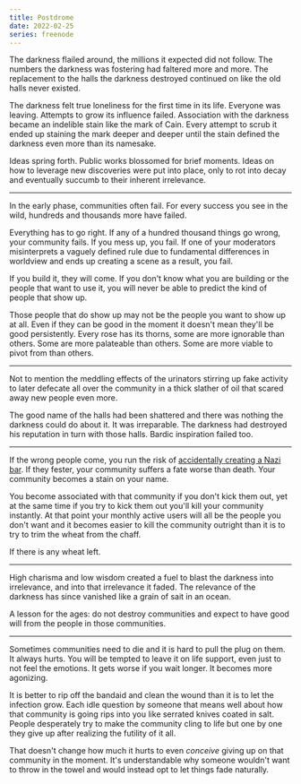 ```yaml
---
title: Postdrome
date: 2022-02-25
series: freenode
---
```


The darkness flailed around, the millions it expected did not follow. The
numbers the darkness was fostering had faltered more and more. The replacement
to the halls the darkness destroyed continued on like the old halls never
existed.

The darkness felt true loneliness for the first time in its life. Everyone was
leaving. Attempts to grow its influence failed. Association with the darkness
became an indelible stain like the mark of Cain. Every attempt to scrub it ended
up staining the mark deeper and deeper until the stain defined the darkness even
more than its namesake.

Ideas spring forth. Public works blossomed for brief moments. Ideas on how to
leverage new discoveries were put into place, only to rot into decay and
eventually succumb to their inherent irrelevance.

---

In the early phase, communities often fail. For every success you see in the
wild, hundreds and thousands more have failed. 

Everything has to go right. If any of a hundred thousand things go wrong, your
community fails. If you mess up, you fail. If one of your moderators
misinterprets a vaguely defined rule due to fundamental differences in worldview
and ends up creating a scene as a result, you fail.

If you build it, they will come. If you don't know what you are building or the
people that want to use it, you will never be able to predict the kind of people
that show up.

Those people that do show up may not be the people you want to show up at all.
Even if they can be good in the moment it doesn't mean they'll be good
persistently. Every rose has its thorns, some are more ignorable than others.
Some are more palateable than others. Some are more viable to pivot from than
others.

---

Not to mention the meddling effects of the urinators stirring up fake activity
to later defecate all over the community in a thick slather of oil that scared
away new people even more.

The good name of the halls had been shattered and there was nothing the darkness
could do about it. It was irreparable. The darkness had destroyed his reputation
in turn with those halls. Bardic inspiration failed too.

---

If the wrong people come, you run the risk of [accidentally creating a Nazi
bar](https://www.reddit.com/r/TalesFromYourServer/comments/hsiisw/kicking_a_nazi_out_as_soon_as_they_walk_in/).
If they fester, your community suffers a fate worse than death. Your community
becomes a stain on your name.

You become associated with that community if you don't kick them out, yet at the
same time if you try to kick them out you'll kill your community instantly. At
that point your monthly active users will all be the people you don't want and
it becomes easier to kill the community outright than it is to try to trim the
wheat from the chaff.

If there is any wheat left.

---

High charisma and low wisdom created a fuel to blast the darkness into
irrelevance, and into that irrelevance it faded. The relevance of the darkness
has since vanished like a grain of sait in an ocean.

A lesson for the ages: do not destroy communities and expect to have good will
from the people in those communities.

---

Sometimes communities need to die and it is hard to pull the plug on them. It
always hurts. You will be tempted to leave it on life support, even just to not
feel the emotions. It gets worse if you wait longer. It becomes more agonizing.

It is better to rip off the bandaid and clean the wound than it is to let the
infection grow. Each idle question by someone that means well about how that
community is going rips into you like serrated knives coated in salt. People
desperately try to make the community cling to life but one by one they give up
after realizing the futility of it all.

That doesn't change how much it hurts to even _conceive_ giving up on that
community in the moment. It's understandable why someone wouldn't want to throw
in the towel and would instead opt to let things fade naturally.
